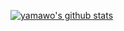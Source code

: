 [![yamawo's github stats](https://github-readme-stats.vercel.app/api?username=yamawo&count_private=true&show_icons=true&theme=react)](https://github.com/anuraghazra/github-readme-stats)

